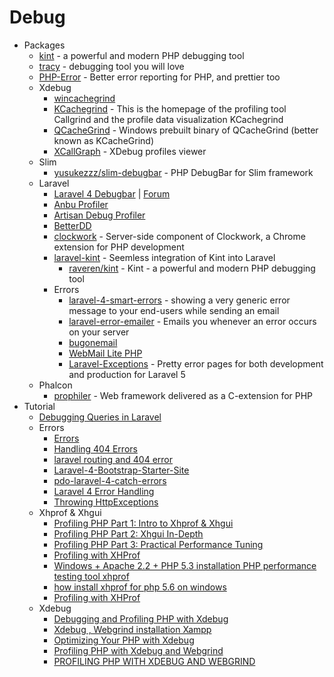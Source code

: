 # Debug
* Packages
    - [kint](https://goo.gl/uqy6nx) - a powerful and modern PHP debugging tool
    - [tracy](https://goo.gl/sakzqC) - debugging tool you will love
    - [PHP-Error](https://goo.gl/FD84eO) - Better error reporting for PHP, and prettier too
    - Xdebug
        - [wincachegrind](http://goo.gl/jdwX6S)
        - [KCachegrind](https://goo.gl/Heq7H6) - This is the homepage of the profiling tool Callgrind and the profile data visualization KCachegrind
        - [QCacheGrind](https://goo.gl/BV1gsV) - Windows prebuilt binary of QCacheGrind (better known as KCacheGrind)
        - [XCallGraph](https://goo.gl/S3mgKN) - XDebug profiles viewer
    - Slim
        - [yusukezzz/slim-debugbar](https://goo.gl/zHR1Ot) - PHP DebugBar for Slim framework
    - Laravel
        - [Laravel 4 Debugbar](http://goo.gl/lHFhjt) | [Forum](http://goo.gl/MPVse8)
        - [Anbu Profiler](http://goo.gl/Ishs9m)
        - [Artisan Debug Profiler](http://goo.gl/rX0Afy)
        - [BetterDD](http://goo.gl/CQrtE7)
        - [clockwork](http://goo.gl/YwIaj9) - Server-side component of Clockwork, a Chrome extension for PHP development
        - [laravel-kint](https://goo.gl/uY8zJr) - Seemless integration of Kint into Laravel
            - [raveren/kint](https://goo.gl/7VJjev) - Kint - a powerful and modern PHP debugging tool
        - Errors
            - [laravel-4-smart-errors](http://goo.gl/HjvqV0) - showing a very generic error message to your end-users while sending an email
            - [laravel-error-emailer](http://goo.gl/MxVHBG) - Emails you whenever an error occurs on your server
            - [bugonemail](http://goo.gl/Tpx1UW)
            - [WebMail Lite PHP](http://goo.gl/4pHnuo)
            - [Laravel-Exceptions](https://goo.gl/3VrqqN) - Pretty error pages for both development and production for Laravel 5
    - Phalcon
        - [prophiler](https://goo.gl/qQAiK4) - Web framework delivered as a C-extension for PHP
* Tutorial
    - [Debugging Queries in Laravel](https://goo.gl/89ipss)
    - Errors
        - [Errors](http://laravel.com/docs/errors)
        - [Handling 404 Errors](http://goo.gl/zTtZmH)
        - [laravel routing and 404 error](http://goo.gl/u9qfuf)
        - [Laravel-4-Bootstrap-Starter-Site](http://goo.gl/jXFH41)
        - [pdo-laravel-4-catch-errors](http://goo.gl/b0FsdP)
        - [Laravel 4 Error Handling](http://goo.gl/QoLnoi)
        - [Throwing HttpExceptions](http://goo.gl/sZMeRm)
    - Xhprof & Xhgui
        - [Profiling PHP Part 1: Intro to Xhprof & Xhgui](https://goo.gl/qmF0ev)
        - [Profiling PHP Part 2: Xhgui In-Depth](https://goo.gl/McdG5O)
        - [Profiling PHP Part 3: Practical Performance Tuning](https://goo.gl/WrhMDy)
        - [Profiling with XHProf](http://goo.gl/rQyueb)
        - [Windows + Apache 2.2 + PHP 5.3 installation PHP performance testing tool xhprof](http://goo.gl/eS5x5P)
        - [how install xhprof for php 5.6 on windows](http://goo.gl/S6ukqX)
        - [Profiling with XHProf](http://goo.gl/8Z6yzZ)
    - Xdebug
        - [Debugging and Profiling PHP with Xdebug](http://goo.gl/jp3zSA)
        - [Xdebug , Webgrind installation Xampp](http://goo.gl/gKXaai)
        - [Optimizing Your PHP with Xdebug](https://goo.gl/YpuXkR)
        - [Profiling PHP with Xdebug and Webgrind](http://goo.gl/WW8B3Q)
        - [PROFILING PHP WITH XDEBUG AND WEBGRIND](http://goo.gl/ZXXujr)
